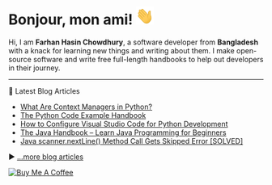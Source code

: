 # Bonjour, mon ami! <img src="./assets/wave.gif" width="35px" height="35px" alt="wave" />

Hi, I am **Farhan Hasin Chowdhury**, a software developer from **Bangladesh** with a knack for learning new things and writing about them. I make open-source software and write free full-length handbooks to help out developers in their journey.

---

📘 Latest Blog Articles

<!-- BLOG-POST-LIST:START -->
- [What Are Context Managers in Python?](https://www.freecodecamp.org/news/context-managers-in-python/)
- [The Python Code Example Handbook](https://www.freecodecamp.org/news/the-python-code-example-handbook/)
- [How to Configure Visual Studio Code for Python Development](https://www.freecodecamp.org/news/how-to-configure-visual-studio-code-for-python-development/)
- [The Java Handbook – Learn Java Programming for Beginners](https://www.freecodecamp.org/news/the-java-handbook/)
- [Java scanner.nextLine&lpar;&rpar; Method Call Gets Skipped Error [SOLVED]](https://www.freecodecamp.org/news/java-scanner-nextline-call-gets-skipped-solved/)
<!-- BLOG-POST-LIST:END -->

▶ [...more blog articles](https://www.freecodecamp.org/news/author/farhanhasin/)

<a href="https://www.buymeacoffee.com/farhanhasin" target="_blank"><img src="https://cdn.buymeacoffee.com/buttons/default-orange.png" alt="Buy Me A Coffee" height="50" width="auto"></a>

